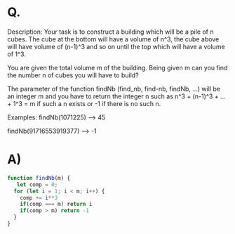 # Q.
Description:
Your task is to construct a building which will be a pile of n cubes. The cube at the bottom will have a volume of n^3, the cube above will have volume of (n-1)^3 and so on until the top which will have a volume of 1^3.

You are given the total volume m of the building. Being given m can you find the number n of cubes you will have to build?

The parameter of the function findNb (find_nb, find-nb, findNb, ...) will be an integer m and you have to return the integer n such as n^3 + (n-1)^3 + ... + 1^3 = m if such a n exists or -1 if there is no such n.

Examples:
findNb(1071225) --> 45

findNb(91716553919377) --> -1
# A)
```js
function findNb(m) {
   let comp = 0;
  for (let i = 1; i < m; i++) {
    comp += i**3
    if(comp === m) return i
    if(comp > m) return -1
  }
}
```
